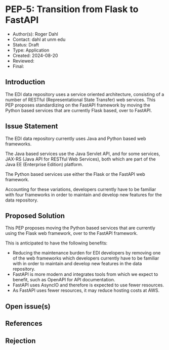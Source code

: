 # PEP-5: Transition from Flask to FastAPI

- Author(s): Roger Dahl
- Contact: dahl at unm edu
- Status: Draft
- Type: Application
- Created: 2024-08-20
- Reviewed:
- Final:

## Introduction

The EDI data repository uses a service oriented architecture, consisting of a number of RESTful (Representational State Transfer) web services. This PEP proposes standardizing on the FastAPI framework by moving the Python based services that are currently Flask based, over to FastAPI.

## Issue Statement

The EDI data repository currently uses Java and Python based web frameworks.

The Java based services use the Java Servlet API, and for some services, JAX-RS (Java API for RESTful Web Services), both which are part of the Java EE (Enterprise Edition) platform.

The Python based services use either the Flask or the FastAPI web framework.

Accounting for these variations, developers currently have to be familiar with four frameworks in order to maintain and develop new features for the data repository. 

## Proposed Solution

This PEP proposes moving the Python based services that are currently using the Flask web framework, over to the FastAPI framework.

This is anticipated to have the following benefits:

- Reducing the maintenance burden for EDI developers by removing one of the web frameworks which developers currently have to be familiar with in order to maintain and develop new features in the data repository.
- FastAPI is more modern and integrates tools from which we expect to benefit, such as OpenAPI for API documentation.
- FastAPI uses AsyncIO and therefore is expected to use fewer resources.
- As FastAPI uses fewer resources, it may reduce hosting costs at AWS.

## Open issue(s)

## References

## Rejection

